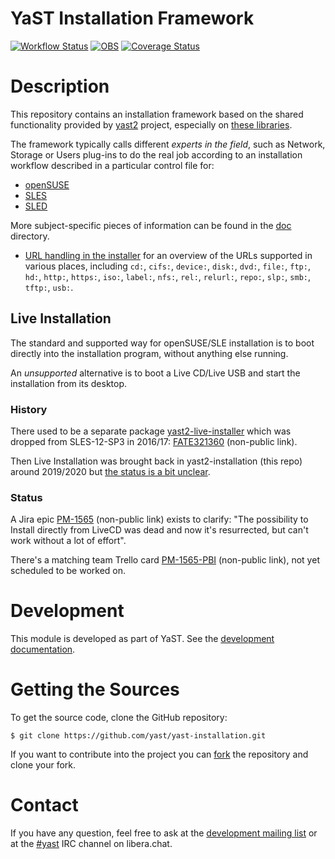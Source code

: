 YaST Installation Framework
===========================

[![Workflow Status](https://github.com/yast/yast-installation/workflows/CI/badge.svg?branch=master)](
https://github.com/yast/yast-installation/actions?query=branch%3Amaster)
[![OBS](https://github.com/yast/yast-installation/actions/workflows/submit.yml/badge.svg)](https://github.com/yast/yast-installation/actions/workflows/submit.yml)
[![Coverage Status](https://coveralls.io/repos/github/yast/yast-installation/badge.svg?branch=master)](https://coveralls.io/github/yast/yast-installation?branch=master)

Description
============

This repository contains an installation framework based on the shared
functionality provided by [yast2](https://github.com/yast/yast-yast2/) project,
especially on [these libraries](https://github.com/yast/yast-yast2/tree/master/library/control/src/modules).

The framework typically calls different *experts in the field*, such as Network,
Storage or Users plug-ins to do the real job according to an installation
workflow described in a particular control file for:

- [openSUSE](https://github.com/yast/skelcd-control-openSUSE)
- [SLES](https://github.com/yast/skelcd-control-SLES)
- [SLED](https://github.com/yast/skelcd-control-SLED)

More subject-specific pieces of information can be found in the [doc](doc)
directory.

- [URL handling in the installer](doc/url.md) for an overview of the URLs
  supported in various places, including `cd:`, `cifs:`, `device:`, `disk:`,
  `dvd:`, `file:`, `ftp:`, `hd:`, `http:`, `https:`, `iso:`, `label:`, `nfs:`,
  `rel:`, `relurl:`, `repo:`, `slp:`, `smb:`, `tftp:`, `usb:`.

Live Installation
-----------------

The standard and supported way for openSUSE/SLE installation is
to boot directly into the installation program, without anything else running.

An *unsupported* alternative is to boot a Live CD/Live USB and start the
installation from its desktop.

### History

There used to be a separate package [yast2-live-installer][] which was
dropped from SLES-12-SP3 in 2016/17: [FATE321360][] (non-public link).

Then Live Installation was brought back in yast2-installation (this repo)
around 2019/2020 but [the status is a bit
unclear](https://bugzilla.suse.com/show_bug.cgi?id=1155545#c18).

[yast2-live-installer]: https://github.com/yast/yast-live-installer
[FATE321360]: https://w3.suse.de/~lpechacek/fate-archive/321360.html

### Status

A Jira epic [PM-1565] (non-public link) exists to clarify: "The
possibility to Install directly from LiveCD was dead and now it's resurrected,
but can't work without a lot of effort".

There's a matching team Trello card [PM-1565-PBI][] (non-public link), not yet
scheduled to be worked on.

[PM-1565]: https://jira.suse.com/browse/PM-1565
[PM-1565-PBI]: https://trello.com/c/ueqrCN8I/3630-improve-live-installation-usability-and-behavior

Development
===========

This module is developed as part of YaST. See the
[development documentation](http://yastgithubio.readthedocs.org/en/latest/development/).


Getting the Sources
===================

To get the source code, clone the GitHub repository:

    $ git clone https://github.com/yast/yast-installation.git

If you want to contribute into the project you can
[fork](https://help.github.com/articles/fork-a-repo/) the repository and clone your fork.


Contact
=======

If you have any question, feel free to ask at the [development mailing
list](http://lists.opensuse.org/yast-devel/) or at the
[#yast](https://web.libera.chat/#yast) IRC channel on libera.chat.

